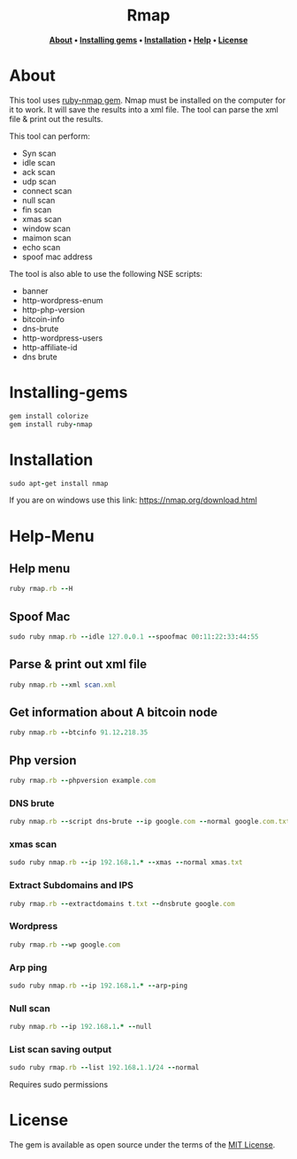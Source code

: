 <h1 align="center">Rmap</h1>
<div align="center">
  
**[About](https://github.com/Michael-Meade/Rmap/blob/main/README.md#About) • 
[Installing gems](https://github.com/Michael-Meade/Rmap/blob/main/README.md#Installing-gems) • 
[Installation](https://github.com/Michael-Meade/Rmap/blob/main/README.md#Installation) • 
[Help](https://github.com/Michael-Meade/Rmap/blob/main/README.md#Help-Menu) •
[License](https://github.com/Michael-Meade/Rmap/blob/main/README.md#License)**
</div>





# About
This tool uses <a href="https://github.com/sophsec/ruby-nmap"> ruby-nmap gem</a>. Nmap must be installed on the computer for it to work. It will save the results into a xml file. The tool can parse the xml file & print out the results.

This tool can perform:
* Syn scan
* idle scan
* ack scan
* udp scan
* connect scan
* null scan
* fin scan
* xmas scan 
* window scan
* maimon scan
* echo scan
* spoof mac address

The tool is also able to use the following NSE scripts:
* banner
* http-wordpress-enum
* http-php-version
* bitcoin-info
* dns-brute
* http-wordpress-users
* http-affiliate-id
* dns brute

# Installing-gems
```ruby
gem install colorize
gem install ruby-nmap
```

# Installation
```ruby
sudo apt-get install nmap
```
If you are on windows use this link: https://nmap.org/download.html

# Help-Menu

## Help menu
```ruby
ruby rmap.rb --H
```
## Spoof Mac
```ruby
sudo ruby nmap.rb --idle 127.0.0.1 --spoofmac 00:11:22:33:44:55
```

## Parse & print out xml file
```ruby
ruby nmap.rb --xml scan.xml
```
## Get information about A bitcoin node
```ruby
ruby nmap.rb --btcinfo 91.12.218.35
```

## Php version
```ruby
ruby rmap.rb --phpversion example.com
```
### DNS brute
```ruby
ruby nmap.rb --script dns-brute --ip google.com --normal google.com.txt
```
### xmas scan
```ruby
sudo ruby nmap.rb --ip 192.168.1.* --xmas --normal xmas.txt
```
### Extract Subdomains and IPS
```ruby
ruby rmap.rb --extractdomains t.txt --dnsbrute google.com
```
### Wordpress
```ruby
ruby rmap.rb --wp google.com
```
### Arp ping
```ruby
sudo ruby nmap.rb --ip 192.168.1.* --arp-ping
```
### Null scan
```ruby
ruby nmap.rb --ip 192.168.1.* --null
```
### List scan saving output
```ruby
sudo ruby rmap.rb --list 192.168.1.1/24 --normal
```
Requires sudo permissions

# License

The gem is available as open source under the terms of the [MIT License](https://opensource.org/licenses/MIT).

